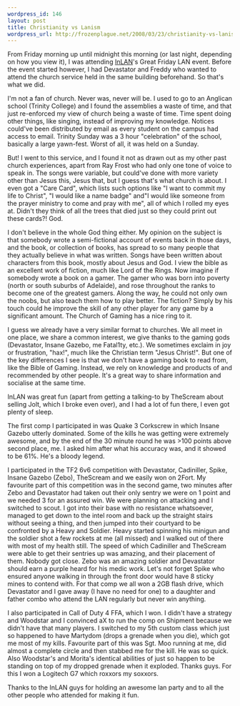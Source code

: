 ```yaml
--- 
wordpress_id: 146
layout: post
title: Christianity vs Lanism
wordpress_url: http://frozenplague.net/2008/03/23/christianity-vs-lanism/
---
```

From Friday morning up until midnight this morning (or last night, depending on how you view it), I was attending <a href="http://www.inlan.net.au">InLAN</a>'s Great Friday LAN event. Before the event started however, I had Devastator and Freddy who wanted to attend the church service held in the same building beforehand. So that's what we did.

I'm not a fan of church. Never was, never will be. I used to go to an Anglican school (Trinity College) and I found the assemblies a waste of time, and that just re-enforced my view of church being a waste of time. Time spent doing other things, like singing, instead of improving my knowledge. Notices could've been distributed by email as every student on the campus had access to email. Trinity Sunday was a 3 hour "celebration" of the school, basically a large yawn-fest. Worst of all, it was held on a Sunday.

But! I went to this service, and I found it not as drawn out as my other past church experiences, apart from Ray Frost who had only one tone of voice to speak in. The songs were variable, but could've done with more variety other than Jesus this, Jesus that, but I guess that's what church is about. I even got a "Care Card", which lists such options like "I want to commit my life to Christ", "I would like a name badge" and"I would like someone from the prayer ministry to come and pray with me", all of which I rolled my eyes at. Didn't they think of all the trees that died just so they could print out these cards?! God.

I don't believe in the whole God thing either. My opinion on the subject is that somebody wrote a semi-fictional account of events back in those days, and the book, or collection of books, has spread to so many people that they actually believe in what was written. Songs have been written about characters from this book, mostly about Jesus and God. I view the bible as an excellent work of fiction, much like Lord of the Rings.
Now imagine if somebody wrote a book on a gamer. The gamer who was born into poverty (north or south suburbs of Adelaide), and rose throughout the ranks to become one of the greatest gamers. Along the way, he could not only own the noobs, but also teach them how to play better. The fiction? Simply by his touch could he improve the skill of any other player for any game by a significant amount. The Church of Gaming has a nice ring to it.

I guess we already have a very similar format to churches. We all meet in one place, we share a common interest, we give thanks to the gaming gods (Devastator, Insane Gazebo, me Fatal1ty, etc.). We sometimes exclaim in joy or frustration, "hax!", much like the Christian term "Jesus Christ!". But one of the key differences I see is that we don't have a gaming book to read from, like the Bible of Gaming. Instead, we rely on knowledge and products of and recommended by other people. It's a great way to share information and socialise at the same time.

InLAN was great fun (apart from getting a talking-to by TheScream about selling Jolt, which I broke even over), and I had a lot of fun there, I even got plenty of sleep.

The first comp I participated in was Quake 3 Corkscrew in which Insane Gazebo utterly dominated. Some of the kills he was getting were extremely awesome, and by the end of the 30 minute round he was &gt;100 points above second place, me. I asked him after what his accuracy was, and it showed to be 61%. He's a bloody legend.

I participated in the TF2 6v6 competition with Devastator, Cadiniller, Spike, Insane Gazebo (Zebo), TheScream and we easily won on 2Fort. My favourite part of this competition was in the second game, two minutes after Zebo and Devastator had taken out their only sentry we were on 1 point and we needed 3 for an assured win. We were planning on attacking and I switched to scout. I got into their base with no resistance whatsoever, managed to get down to the intel room and back up the straight stairs without seeing a thing, and then jumped into their courtyard to be confronted by a Heavy and Soldier. Heavy started spinning his minigun and the soldier shot a few rockets at me (all missed) and I walked out of there with most of my health still. The speed of which Cadiniller and TheScream were able to get their sentries up was amazing, and their placement of them. Nobody got close. Zebo was an amazing soldier and Devastator should earn a purple heard for his medic work. Let's not forget Spike who ensured anyone walking in through the front door would have 8 sticky mines to contend with. For that comp we all won a 2GB flash drive, which Devastator and I gave away (I have no need for one) to a daughter and father combo who attend the LAN regularly but never win anything.

I also participated in Call of Duty 4 FFA, which I won. I didn't have a strategy and Woodstar and I convinced aX to run the comp on Shipment because we didn't have that many players. I switched to my 5th custom class which just so happened to have Martydom (drops a grenade when you die), which got me most of my kills. Favourite part of this was Sgt. Moo running at me, did almost a complete circle and then stabbed me for the kill. He was so quick. Also Woodstar's and Morita's identical abilities of just so happen to be standing on top of my dropped grenade when it exploded. Thanks guys. For this I won a Logitech G7 which roxxors my soxxors.

Thanks to the InLAN guys for holding an awesome lan party and to all the other people who attended for making it fun.
